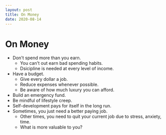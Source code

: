 ```yaml
---
layout: post
title: On Money
date: 2020-08-14
---
```


# On Money

- Don't spend more than you earn.
  - You can't out earn bad spending habits.
  - Dsicipline is needed at every level of income.
- Have a budget.
  - Give every dollar a job.
  - Reduce expenses whenever possible.
  - Be aware of how much luxury you can afford.
- Build an emergency fund.
- Be mindful of lifestyle creep.
- Self-development pays for itself in the long run.
- Sometimes, you just need a better paying job.
  - Other times, you need to quit your current job due to stress, anxiety, time.
  - What is more valuable to you?
